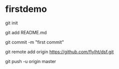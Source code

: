 # firstdemo

git init

git add README.md

git commit -m "first commit"

git remote add origin https://github.com/flylht/dsf.git

git push -u origin master
